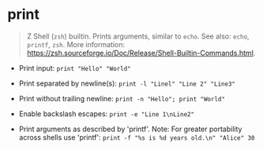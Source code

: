 # print

> Z Shell (`zsh`) builtin. Prints arguments, similar to `echo`.
> See also: `echo`, `printf`, `zsh`.
> More information: <https://zsh.sourceforge.io/Doc/Release/Shell-Builtin-Commands.html>.

- Print input:
`print "Hello" "World"`

- Print separated by newline(s):
`print -l "Linel" "Line 2" "Line3"`

- Print without trailing newline:
`print -n "Hello"; print "World"`

- Enable backslash escapes:
`print -e "Line 1\nLine2"`

- Print arguments as described by 'printf'. Note: For greater portability across shells use 'printf':
`print -f "%s is %d years old.\n" "Alice" 30`
